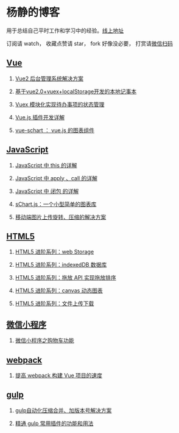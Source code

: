 # 杨静的博客 #
用于总结自己平时工作和学习中的经验。[线上地址](https://lin-xin.github.io/)

订阅请 watch， 收藏点赞请 star， fork 好像没必要， 打赏请[微信扫码](http://www.gdfengshuo.com/blog/static/weixin.jpg)

## [Vue](https://github.com/lin-xin/blog/issues?utf8=%E2%9C%93&q=vue)
1. [Vue2 后台管理系统解决方案](https://github.com/lin-xin/manage-system)

2. [基于vue2.0+vuex+localStorage开发的本地记事本](https://github.com/lin-xin/notepad)

3. [Vuex 模块化实现待办事项的状态管理](https://github.com/lin-xin/blog/issues/5)

4. [Vue.js 插件开发详解](https://github.com/lin-xin/blog/issues/9)

5. [vue-schart ： vue.js 的图表组件](https://github.com/lin-xin/blog/issues/17)

## [JavaScript](https://github.com/lin-xin/blog/issues?utf8=%E2%9C%93&q=javascript)
1. [JavaScript 中 this 的详解](https://github.com/lin-xin/blog/issues/6)

2. [JavaScript 中 apply 、call 的详解](https://github.com/lin-xin/blog/issues/7)

3. [JavaScript 中 闭包 的详解](https://github.com/lin-xin/blog/issues/8)

4. [sChart.js：一个小型简单的图表库](https://github.com/lin-xin/blog/issues/16)

5. [移动端图片上传旋转、压缩的解决方案](https://github.com/lin-xin/blog/issues/18)

## [HTML5](https://github.com/lin-xin/blog/issues?utf8=%E2%9C%93&q=HTML5)
1. [HTML5 进阶系列：web Storage](https://github.com/lin-xin/blog/issues/11)

2. [HTML5 进阶系列：indexedDB 数据库](https://github.com/lin-xin/blog/issues/12)

3. [HTML5 进阶系列：拖放 API 实现拖放排序](https://github.com/lin-xin/blog/issues/13)

4. [HTML5 进阶系列：canvas 动态图表](https://github.com/lin-xin/blog/issues/15)

5. [HTML5 进阶系列：文件上传下载](https://github.com/lin-xin/blog/issues/19)

## [微信小程序](https://github.com/lin-xin/blog/issues?utf8=%E2%9C%93&q=wxapp)
1. [微信小程序之购物车功能](https://github.com/lin-xin/blog/issues/14)

## [webpack](https://github.com/lin-xin/blog/issues?utf8=%E2%9C%93&q=webpack)
1. [提高 webpack 构建 Vue 项目的速度](https://github.com/lin-xin/blog/issues/10)

## [gulp](https://github.com/lin-xin/blog/issues?utf8=%E2%9C%93&q=gulp) ##
1. [gulp自动化压缩合并、加版本号解决方案](https://github.com/lin-xin/blog/issues/1)

2. [精通 gulp 常用插件的功能和用法](https://github.com/lin-xin/blog/issues/2)

